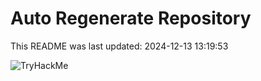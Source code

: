 # Auto Regenerate Repository

This README was last updated: 2024-12-13 13:19:53

 ![TryHackMe](https://tryhackme.com/badge/533634)